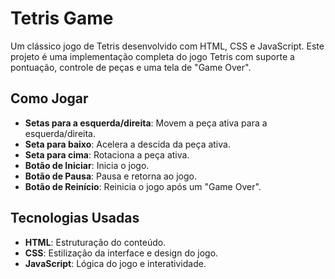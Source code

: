 # Tetris Game

Um clássico jogo de Tetris desenvolvido com HTML, CSS e JavaScript. Este projeto é uma implementação completa do jogo Tetris com suporte a pontuação, controle de peças e uma tela de "Game Over".

## Como Jogar

- **Setas para a esquerda/direita**: Movem a peça ativa para a esquerda/direita.
- **Seta para baixo**: Acelera a descida da peça ativa.
- **Seta para cima**: Rotaciona a peça ativa.
- **Botão de Iniciar**: Inicia o jogo.
- **Botão de Pausa**: Pausa e retorna ao jogo.
- **Botão de Reinício**: Reinicia o jogo após um "Game Over".

## Tecnologias Usadas

- **HTML**: Estruturação do conteúdo.
- **CSS**: Estilização da interface e design do jogo.
- **JavaScript**: Lógica do jogo e interatividade.

